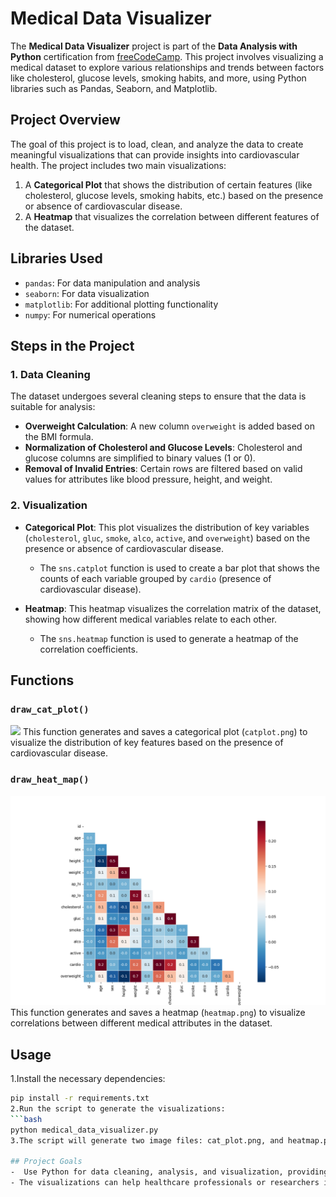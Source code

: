 # Medical Data Visualizer

The **Medical Data Visualizer** project is part of the **Data Analysis with Python** certification from [freeCodeCamp](https://www.freecodecamp.org/). This project involves visualizing a medical dataset to explore various relationships and trends between factors like cholesterol, glucose levels, smoking habits, and more, using Python libraries such as Pandas, Seaborn, and Matplotlib.

## Project Overview

The goal of this project is to load, clean, and analyze the data to create meaningful visualizations that can provide insights into cardiovascular health. The project includes two main visualizations:
1. A **Categorical Plot** that shows the distribution of certain features (like cholesterol, glucose levels, smoking habits, etc.) based on the presence or absence of cardiovascular disease.
2. A **Heatmap** that visualizes the correlation between different features of the dataset.

## Libraries Used
- `pandas`: For data manipulation and analysis
- `seaborn`: For data visualization
- `matplotlib`: For additional plotting functionality
- `numpy`: For numerical operations


## Steps in the Project

### 1. Data Cleaning

The dataset undergoes several cleaning steps to ensure that the data is suitable for analysis:
- **Overweight Calculation**: A new column `overweight` is added based on the BMI formula.
- **Normalization of Cholesterol and Glucose Levels**: Cholesterol and glucose columns are simplified to binary values (1 or 0).
- **Removal of Invalid Entries**: Certain rows are filtered based on valid values for attributes like blood pressure, height, and weight.

### 2. Visualization

- **Categorical Plot**: 
  This plot visualizes the distribution of key variables (`cholesterol`, `gluc`, `smoke`, `alco`, `active`, and `overweight`) based on the presence or absence of cardiovascular disease.
  - The `sns.catplot` function is used to create a bar plot that shows the counts of each variable grouped by `cardio` (presence of cardiovascular disease).

- **Heatmap**: 
  This heatmap visualizes the correlation matrix of the dataset, showing how different medical variables relate to each other.
  - The `sns.heatmap` function is used to generate a heatmap of the correlation coefficients.

## Functions

### `draw_cat_plot()`
![](./cat_plot.png)
This function generates and saves a categorical plot (`catplot.png`) to visualize the distribution of key features based on the presence of cardiovascular disease.

### `draw_heat_map()`
![](./heatmap.png)
This function generates and saves a heatmap (`heatmap.png`) to visualize correlations between different medical attributes in the dataset.

## Usage
1.Install the necessary dependencies:
  ```bash
  pip install -r requirements.txt
2.Run the script to generate the visualizations:
  ```bash
  python medical_data_visualizer.py
3.The script will generate two image files: cat_plot.png, and heatmap.png

## Project Goals
-  Use Python for data cleaning, analysis, and visualization, providing insights into cardiovascular health.
- The visualizations can help healthcare professionals or researchers identify key trends and relationships between different health indicators.


